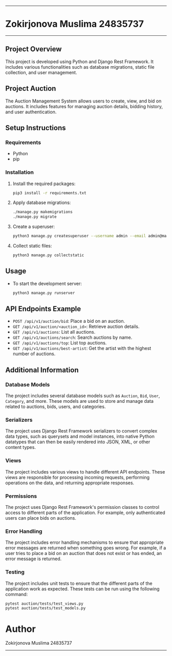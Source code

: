 ***
# Zokirjonova Muslima 24835737
***
## Project Overview

This project is developed using Python and Django Rest Framework. It includes various functionalities such as database migrations, static file collection, and user management.

## Project Auction

The Auction Management System allows users to create, view, and bid on auctions. It includes features for managing auction details, bidding history, and user authentication.

## Setup Instructions

### Requirements

- Python
- pip

### Installation

1. Install the required packages:
    ```sh
    pip3 install -r requirements.txt
    ```

2. Apply database migrations:
    ```sh
    ./manage.py makemigrations
    ./manage.py migrate
    ```

3. Create a superuser:
    ```sh
    python3 manage.py createsuperuser --username admin --email admin@mail.com
    ```

4. Collect static files:
    ```sh
    python3 manage.py collectstatic
    ```

## Usage

- To start the development server:
    ```sh
    python3 manage.py runserver
    ```

## API Endpoints Example

- `POST /api/v1/auction/bid`: Place a bid on an auction.
- `GET /api/v1/auction/<auction_id>`: Retrieve auction details.
- `GET /api/v1/auctions`: List all auctions.
- `GET /api/v1/auctions/search`: Search auctions by name.
- `GET /api/v1/auctions/top`: List top auctions.
- `GET /api/v1/auctions/best-artist`: Get the artist with the highest number of auctions.

## Additional Information

### Database Models

The project includes several database models such as `Auction`, `Bid`, `User`, `Category`, and more. These models are used to store and manage data related to auctions, bids, users, and categories.

### Serializers

The project uses Django Rest Framework serializers to convert complex data types, such as querysets and model instances, into native Python datatypes that can then be easily rendered into JSON, XML, or other content types.

### Views

The project includes various views to handle different API endpoints. These views are responsible for processing incoming requests, performing operations on the data, and returning appropriate responses.

### Permissions

The project uses Django Rest Framework's permission classes to control access to different parts of the application. For example, only authenticated users can place bids on auctions.

### Error Handling

The project includes error handling mechanisms to ensure that appropriate error messages are returned when something goes wrong. For example, if a user tries to place a bid on an auction that does not exist or has ended, an error message is returned.

### Testing

The project includes unit tests to ensure that the different parts of the application work as expected. These tests can be run using the following command:
```sh
pytest auction/tests/test_views.py
pytest auction/tests/test_models.py
```


# Author

Zokirjonova Muslima 24835737
***

